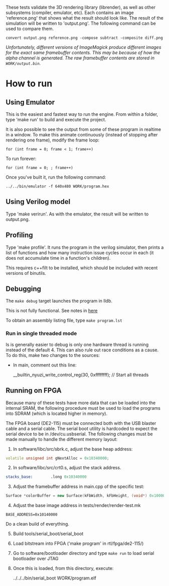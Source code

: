 These tests validate the 3D rendering library (librender), as well as other subsystems (compiler,
emulator, etc). Each contains an image 'reference.png' that shows what the result should
look like. The result of the simulation will be written to 'output.png'. The following command
can be used to compare them.

	convert output.png reference.png -compose subtract -composite diff.png

*Unfortunately, different versions of ImageMagick produce different images for the exact
same framebuffer contents. This may be because of how the alpha channel is generated.
The raw framebuffer contents are stored in `WORK/output.bin`.*

# How to run

## Using Emulator

This is the easiest and fastest way to run the engine. From within a folder, 
type 'make run' to build and execute the project. 

It is also possible to see the output from some of these program in realtime in a 
window. To make this animate continuously (instead of stopping after rendering
one frame), modify the frame loop: 

	for (int frame = 0; frame < 1; frame++)

To run forever:

	for (int frame = 0; ; frame++)

Once you've built it, run the following command:

    ../../bin/emulator -f 640x480 WORK/program.hex

## Using Verilog model

Type 'make verirun'.  As with the emulator, the result will be written 
to output.png.

## Profiling

Type 'make profile'.  It runs the program in the verilog simulator, then 
prints a list of functions and how many instruction issue cycles occur in 
each (it does not accumulate time in a function's children).

This requires c++filt to be installed, which should be included with recent 
versions of binutils.

## Debugging

The `make debug` target launches the program in lldb. 

This is not fully functional. See notes in [here](https://github.com/jbush001/NyuziProcessor/blob/master/tools/emulator/README.md)

To obtain an assembly listing file, type `make program.lst`

### Run in single threaded mode

Is is generally easier to debug is only one hardware thread is running 
instead of the default 4. This can also rule out race conditions as a 
cause. To do this, make two changes to the sources:
- In main, comment out this line:

    __builtin_nyuzi_write_control_reg(30, 0xffffffff);	// Start all threads

## Running on FPGA
Because many of these tests have more data that can be loaded into the internal SRAM, 
the following procedure must be used to load the programs into SDRAM (which is located
higher in memory).

The FPGA board (DE2-115) must be connected both with the USB blaster cable and 
a serial cable. The serial boot utility is hardcoded to expect the serial device 
to be in /dev/cu.usbserial. The following changes must be made manually to handle
the different memory layout:

1. In software/libc/src/sbrk.c, adjust the base heap address:

```c++
volatile unsigned int gNextAlloc = 0x10340000;	
```

2. In software/libc/src/crt0.s, adjust the stack address.  

```asm
stacks_base:		.long 0x10340000
```

3. Adjust the framebuffer address in main.cpp of the specific test:

```c++
Surface *colorBuffer = new Surface(kFbWidth, kFbHeight, (void*) 0x10000000);
```

4. Adjust the base image address in tests/render/render-test.mk

```make
BASE_ADDRESS=0x10140000
```

Do a clean build of everything. 

5. Build tools/serial_boot/serial_boot
6. Load bitstream into FPGA ('make program' in rtl/fpga/de2-115/)
7. Go to software/bootloader directory and type `make run` to load serial bootloader over JTAG
8. Once this is loaded, from this directory, execute:

    ../../../bin/serial_boot WORK/program.elf


